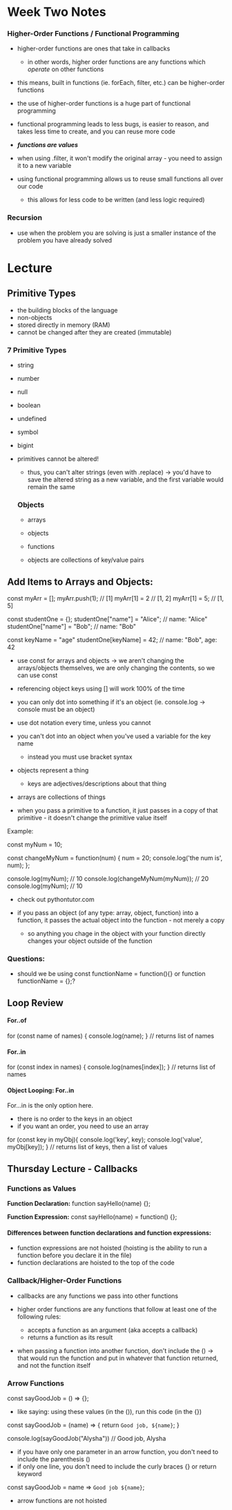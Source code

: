 # Week Two Notes

### Higher-Order Functions / Functional Programming

* higher-order functions are ones that take in callbacks
  * in other words, higher order functions are any functions which *operate* on other functions
* this means, built in functions (ie. forEach, filter, etc.) can be higher-order functions

* the use of higher-order functions is a huge part of functional programming
* functional programming leads to less bugs, is easier to reason, and takes less time to create, and you can reuse more code

* **_*functions are values*_**
* when using .filter, it won't modify the original array - you need to assign it to a new variable
* using functional programming allows us to reuse small functions all over our code
  * this allows for less code to be written (and less logic required)


### Recursion

* use when the problem you are solving is just a smaller instance of the problem you have already solved


# Lecture

## Primitive Types

* the building blocks of the language
* non-objects
* stored directly in memory (RAM)
* cannot be changed after they are created (immutable)

### 7 Primitive Types

* string
* number
* null
* boolean
* undefined
* symbol
* bigint

* primitives cannot be altered!
  * thus, you can't alter strings (even with .replace) -> you'd have to save the altered string as a new variable, and the first variable would remain the same

  ### Objects

  * arrays
  * objects
  * functions

  * objects are collections of key/value pairs

## Add Items to Arrays and Objects:

  const myArr = [];
  myArr.push(1); // [1]
  myArr[1] = 2 // [1, 2]
  myArr[1] = 5; // [1, 5]

  const studentOne = {};
  studentOne["name"] = "Alice"; // name: "Alice"
  studentOne["name"] = "Bob"; // name:  "Bob"

  const keyName = "age"
  studentOne[keyName] = 42; // name: "Bob", age: 42

  * use const for arrays and objects -> we aren't changing the arrays/objects themselves, we are only changing the contents, so we can use const

  * referencing object keys using [] will work 100% of the time
  * you can only dot into something if it's an object (ie. console.log -> console must be an object)
  * use dot notation every time, unless you cannot
  * you can't dot into an object when you've used a variable for the key name
    * instead you must use bracket syntax

* objects represent a thing
  * keys are adjectives/descriptions about that thing

* arrays are collections of things

* when you pass a primitive to a function, it just passes in a copy of that primitive - it doesn't change the primitive value itself

Example:

const myNum = 10;

const changeMyNum = function(num) {
  num = 20;
  console.log('the num is', num);
};

console.log(myNum); // 10
console.log(changeMyNum(myNum)); // 20
console.log(myNum); // 10

* check out pythontutor.com

* if you pass an object (of any type: array, object, function) into a function, it passes the actual object into the function - not merely a copy
  * so anything you chage in the object with your function directly changes your object outside of the function

### Questions:

* should we be using const functionName = function(){} or function functionName = {};?

## Loop Review

#### For..of

for (const name of names) {
  console.log(name);
}
// returns list of names

#### For..in

for (const index in names) {
  console.log(names[index]);
}
// returns list of names

#### Object Looping: For..in

For...in is the only option here.

* there is no order to the keys in an object
* if you want an order, you need to use an array

for (const key in myObj){
  console.log('key', key);
  console.log('value', myObj[key]);
}
// returns list of keys, then a list of values



## Thursday Lecture - Callbacks

### Functions as Values

**Function Declaration:**
function sayHello(name) {};

**Function Expression:**
const sayHello(name) = function() {};

#### Differences between function declarations and function expressions:

* function expressions are not hoisted (hoisting is the ability to run a function before you declare it in the file)
* function declarations are hoisted to the top of the code

### Callback/Higher-Order Functions

* callbacks are any functions we pass into other functions
* higher order functions are any functions that follow at least one of the following rules:
  * accepts a function as an argument (aka accepts a callback)
  * returns a function as its result

* when passing a function into another function, don't include the () -> that would run the function and put in whatever that function returned, and not the function itself

### Arrow Functions

const sayGoodJob = () => {};
  * like saying: using these values (in the ()), run this code (in the {})

const sayGoodJob = (name) => {
  return `Good job, ${name}`;
}

console.log(sayGoodJob("Alysha")) // Good job, Alysha

* if you have only one parameter in an arrow function, you don't need to include the parenthesis ()
* if only one line, you don't need to include the curly braces {} or return keyword

const sayGoodJob = name => `Good job ${name}`;

* arrow functions are not hoisted


